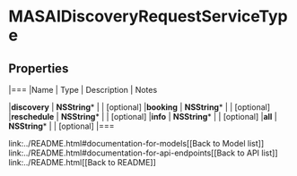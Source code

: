 # MASAIDiscoveryRequestServiceType

## Properties
|===
|Name | Type | Description | Notes

|**discovery** | **NSString*** |  | [optional] 
|**booking** | **NSString*** |  | [optional] 
|**reschedule** | **NSString*** |  | [optional] 
|**info** | **NSString*** |  | [optional] 
|**all** | **NSString*** |  | [optional] 
|===

link:../README.html#documentation-for-models[[Back to Model list]] link:../README.html#documentation-for-api-endpoints[[Back to API list]] link:../README.html[[Back to README]]
